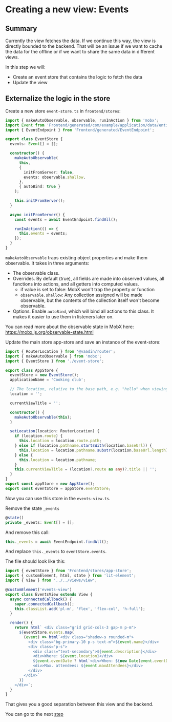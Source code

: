# Creating a new view: Events

## Summary

Currently the view fetches the data. If we continue this way, the view is directly bounded to the backend.
That will be an issue if we want to cache the data for the offline or if we want to share the same data in different views.

In this step we will:

- Create an event store that contains the logic to fetch the data
- Update the view

## Externalize the logic in the store

Create a new store `event-store.ts` in `frontend/stores`:

```ts
import { makeAutoObservable, observable, runInAction } from 'mobx';
import Event from 'Frontend/generated/com/example/application/data/entity/Event';
import { EventEndpoint } from 'Frontend/generated/EventEndpoint';

export class EventStore {
  events: Event[] = [];

  constructor() {
    makeAutoObservable(
      this,
      {
        initFromServer: false,
        events: observable.shallow,
      },
      { autoBind: true }
    );

    this.initFromServer();
  }

  async initFromServer() {
    const events = await EventEndpoint.findAll();

    runInAction(() => {
      this.events = events;
    });
  }
}
```

`makeAutoObservable` traps existing object properties and make them observable. It takes in three arguments:
- The observable class.
- Overrides. By default (true), all fields are made into observed values, all functions into actions, and all getters into computed values.
    - if value is set to false: MobX won't trap the property or function
    - `observable.shallow`: Any collection assigned will be made observable, but the contents of the collection itself won't become observable.
- Options. Enable `autoBind`, which will bind all actions to this class. It makes it easier to use them in listeners later on.

You can read more about the observable state in MobX here: https://mobx.js.org/observable-state.html

Update the main store app-store and save an instance of the event-store:

```ts
import { RouterLocation } from '@vaadin/router';
import { makeAutoObservable } from 'mobx';
import { EventStore } from './event-store';

export class AppStore {
  eventStore = new EventStore();
  applicationName = 'Cooking club';

  // The location, relative to the base path, e.g. "hello" when viewing "/hello"
  location = '';

  currentViewTitle = '';

  constructor() {
    makeAutoObservable(this);
  }

  setLocation(location: RouterLocation) {
    if (location.route) {
      this.location = location.route.path;
    } else if (location.pathname.startsWith(location.baseUrl)) {
      this.location = location.pathname.substr(location.baseUrl.length);
    } else {
      this.location = location.pathname;
    }
    this.currentViewTitle = (location?.route as any)?.title || '';
  }
}
export const appStore = new AppStore();
export const eventStore = appStore.eventStore;
```

Now you can use this store in the `events-view.ts`.

Remove the state `_events`
```ts
@state()
private _events: Event[] = [];
```

And remove this call:

```ts
this._events = await EventEndpoint.findAll();
```

And replace `this._events` to `eventStore.events`.

The file should look like this:
```ts
import { eventStore } from 'Frontend/stores/app-store';
import { customElement, html, state } from 'lit-element';
import { View } from '../../views/view';

@customElement('events-view')
export class EventsView extends View {
  async connectedCallback() {
    super.connectedCallback();
    this.classList.add('pl-m', 'flex', 'flex-col', 'h-full');
  }

  render() {
    return html` <div class="grid grid-cols-3 gap-m p-m">
      ${eventStore.events.map(
        (event) => html`<div class="shadow-s rounded-m">
          <div class="bg-primary-10 p-s text-m">${event.name}</div>
          <div class="p-s">
            <div class="text-secondary">${event.description}</div>
            <div>Where: ${event.location}</div>
            ${event.eventDate ? html`<div>When: ${new Date(event.eventDate).toLocaleString()}</div>` : ''}
            <div>Max. attendees: ${event.maxAttendees}</div>
          </div>
        </div>`
      )}
    </div>`;
  }
}
```

That gives you a good separation between this view and the backend.

You can go to the next [step](3__subscribe-event.md)
